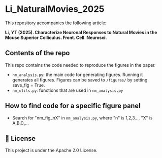 # Li_NaturalMovies_2025

This repository accompanies the following article:

**Li, YT (2025). Characterize Neuronal Responses to Natural Movies in the Mouse Superior Colliculus. Front. Cell. Neurosci.**

  
## Contents of the repo
This repo contains the code needed to reproduce the figures in the paper.

* `nm_analysis.py`: the main code for generating figures. Running it generates all figures. Figures can be saved to `/figures/` by setting save_fig = True.
* `nm_utils.py`: functions that are used in `nm_analysis.py`

## How to find code for a specific figure panel
* Search for "nm_fig_nX" in `nm_analysis.py`, where "n" is 1,2,3..., "X" is A,B,C,...

## 📜 License
This project is under the Apache 2.0 License.
